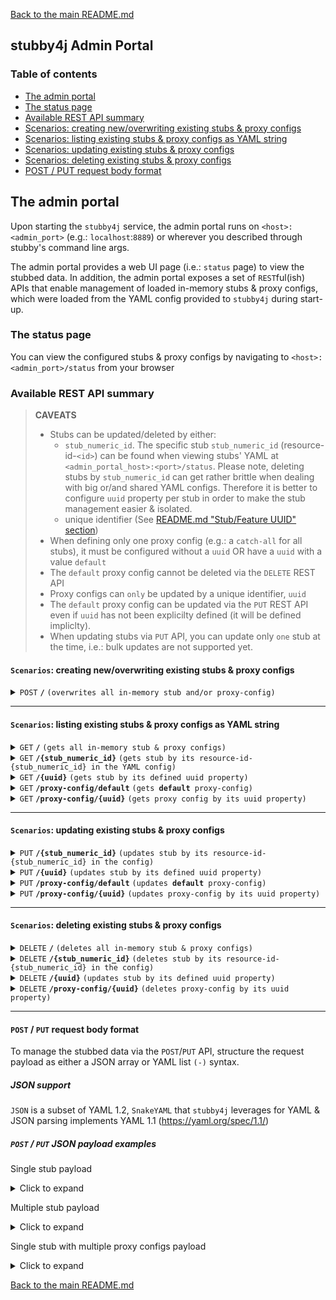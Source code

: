 [Back to the main README.md](../README.md)

## stubby4j Admin Portal

### Table of contents

  * [The admin portal](#the-admin-portal)
  * [The status page](#the-status-page)
  * [Available REST API summary](#available-rest-api-summary)
  * [Scenarios: creating new/overwriting existing stubs & proxy configs](#scenarios-creating-newoverwriting-existing-stubs--proxy-configs)
  * [Scenarios: listing existing stubs & proxy configs as YAML string](#scenarios-listing-existing-stubs--proxy-configs-as-yaml-string)
  * [Scenarios: updating existing stubs & proxy configs](#scenarios-updating-existing-stubs--proxy-configs)
  * [Scenarios: deleting existing stubs & proxy configs](#scenarios-deleting-existing-stubs--proxy-configs)
  * [POST / PUT request body format](#post--put-request-body-format)

## The admin portal

Upon starting the `stubby4j` service, the admin portal runs on `<host>:<admin_port>` (e.g.: `localhost`:`8889`) or wherever you described through stubby's command line args.

The admin portal provides a web UI page (i.e.: `status` page) to view the stubbed data. In addition, the admin portal exposes a set of `REST`ful(ish) APIs that enable management of loaded in-memory stubs & proxy configs, which were loaded from the YAML config provided to `stubby4j` during start-up.


### The status page
You can view the configured stubs & proxy configs by navigating to `<host>:<admin_port>/status` from your browser

### Available REST API summary

> **CAVEATS**
>
> * Stubs can be updated/deleted by either:
>    * `stub_numeric_id`. The specific stub `stub_numeric_id` (resource-id-`<id>`) can be found when viewing stubs' YAML at `<admin_portal_host>:<port>/status`. Please note, deleting stubs by `stub_numeric_id` can get rather brittle when dealing with big or/and shared YAML configs. Therefore it is better to configure `uuid` property per stub in order to make the stub management easier & isolated.
>    * unique identifier (See [README.md "Stub/Feature UUID" section](../README.md#uuid-optional))
> * When defining only one proxy config (e.g.: a `catch-all` for all stubs), it must be configured without a `uuid` OR have a `uuid` with a value `default`
> * The `default` proxy config cannot be deleted via the `DELETE` REST API
> * Proxy configs can `only` be updated by a unique identifier, `uuid`
> * The `default` proxy config can be updated via the `PUT` REST API even if `uuid` has not been explicilty defined (it will be defined impliclty).
> * When updating stubs via `PUT` API, you can update only `one` stub at the time, i.e.: bulk updates are not supported yet.

#### `Scenarios`: creating new/overwriting existing stubs & proxy configs

<details>
 <summary><code>POST</code> <code><b>/</b></code> <code>(overwrites all in-memory stub and/or proxy-config)</code></summary>

##### Responses

> | http code     | type           | message                                                             |
> |---------------|----------------|---------------------------------------------------------------------|
> | `201`         | success        | `Configuration created successfully`                                |
> | `400`         | error          | None                                                                |
> | `405`         | error          | `Method POST is not allowed on URI <ANYTHING_BUT_ROOT>`             |

</details>

------------------------------------------------------------------------------------------

#### `Scenarios`: listing existing stubs & proxy configs as YAML string

<details>
 <summary><code>GET</code> <code><b>/</b></code> <code>(gets all in-memory stub & proxy configs)</code></summary>

##### Responses

> | http code     | type           | message                                                             |
> |---------------|----------------|---------------------------------------------------------------------|
> | `200`         | success        | None                                |

</details>

<details>
 <summary><code>GET</code> <code><b>/{stub_numeric_id}</b></code> <code>(gets stub by its resource-id-{stub_numeric_id} in the YAML config)</code></summary>

##### Parameters

> | name              | type              | description                                                 |
> |-------------------|-------------------|-------------------------------------------------------------|
> | `stub_numeric_id` | required          | The specific stub `stub_numeric_id` (resource-id-`<stub_numeric_id>`)    |

##### Responses

> | http code     | type           | message                                                             |
> |---------------|----------------|---------------------------------------------------------------------|
> | `200`         | success        | None                                                                |
> | `400`         | error          | None                                                                |

</details>

<details>
  <summary><code>GET</code> <code><b>/{uuid}</b></code> <code>(gets stub by its defined uuid property)</code></summary>

##### Parameters

> | name              | type              | description                                                 |
> |-------------------|-------------------|-------------------------------------------------------------|
> | `uuid`            | required          | unique identifier (See [README.md "Stub/Feature UUID" section](../README.md#uuid-optional))    |

##### Responses

> | http code     | type           | message                                                             |
> |---------------|----------------|---------------------------------------------------------------------|
> | `200`         | success        | None                                                                |
> | `400`         | error          | None                                                                |

</details>


<details>
  <summary><code>GET</code> <code><b>/proxy-config/default</b></code> <code>(gets <b>default</b> proxy-config)</code></summary>

##### Responses

> | http code     | type           | message                                                             |
> |---------------|----------------|---------------------------------------------------------------------|
> | `200`         | success        | None                                                                |
> | `400`         | error          | None                                                                |

</details>


<details>
  <summary><code>GET</code> <code><b>/proxy-config/{uuid}</b></code> <code>(gets proxy config by its uuid property)</code></summary>

##### Parameters

> | name              | type              | description                                                 |
> |-------------------|-------------------|-------------------------------------------------------------|
> | `uuid`            | required          | unique identifier (See [REQUEST_PROXYING.md "uuid"](REQUEST_PROXYING.md#uuid-required))    |

##### Responses

> | http code     | type           | message                                                             |
> |---------------|----------------|---------------------------------------------------------------------|
> | `200`         | success        | None                                                                |
> | `400`         | error          | None                                                                |

</details>

------------------------------------------------------------------------------------------


#### `Scenarios`: updating existing stubs & proxy configs

<details>
  <summary><code>PUT</code> <code><b>/{stub_numeric_id}</b></code> <code>(updates stub by its resource-id-{stub_numeric_id} in the config)</code></summary>

##### Parameters

> | name              | type              | description                                                 |
> |-------------------|-------------------|-------------------------------------------------------------|
> | `stub_numeric_id` | required          | The specific stub `stub_numeric_id` (resource-id-`<stub_numeric_id>`)    |

##### Responses

> | http code     | type           | message                                                             |
> |---------------|----------------|---------------------------------------------------------------------|
> | `201`         | success        | None                                                                |
> | `400`         | error          | None                                                                |
> | `405`         | error          | `Method PUT is not allowed on URI /`                                |

</details>

<details>
  <summary><code>PUT</code> <code><b>/{uuid}</b></code> <code>(updates stub by its defined uuid property)</code></summary>

##### Parameters

> | name              | type              | description                                                 |
> |-------------------|-------------------|-------------------------------------------------------------|
> | `uuid` | required          | unique identifier (See [README.md "Stub/Feature UUID" section](../README.md#uuid-optional))    |

##### Responses

> | http code     | type           | message                                                             |
> |---------------|----------------|---------------------------------------------------------------------|
> | `201`         | success        | None                                                                |
> | `400`         | error          | None                                                                |
> | `405`         | error          | `Method PUT is not allowed on URI /`                                |

</details>

<details>
  <summary><code>PUT</code> <code><b>/proxy-config/default</b></code> <code>(updates <b>default</b> proxy-config)</code></summary>

##### Responses

> | http code     | type           | message                                                             |
> |---------------|----------------|---------------------------------------------------------------------|
> | `201`         | success        | None                                                                |
> | `400`         | error          | None                                                                |
> | `405`         | error          | `Method PUT is not allowed on URI /`                                |

</details>

<details>
  <summary><code>PUT</code> <code><b>/proxy-config/{uuid}</b></code> <code>(updates proxy-config by its uuid property)</code></summary>

##### Parameters

> | name              | type              | description                                                 |
> |-------------------|-------------------|-------------------------------------------------------------|
> | `uuid` | required          | unique identifier (See [REQUEST_PROXYING.md "uuid"](REQUEST_PROXYING.md#uuid-required))    |

##### Responses

> | http code     | type           | message                                                             |
> |---------------|----------------|---------------------------------------------------------------------|
> | `201`         | success        | None                                                                |
> | `400`         | error          | None                                                                |
> | `405`         | error          | `Method PUT is not allowed on URI /`                                |

</details>

------------------------------------------------------------------------------------------

#### `Scenarios`: deleting existing stubs & proxy configs

<details>
  <summary><code>DELETE</code> <code><b>/</b></code> <code>(deletes all in-memory stub & proxy configs)</code></summary>

##### Responses

> | http code     | type           | message                                                             |
> |---------------|----------------|---------------------------------------------------------------------|
> | `200`         | success        | `Stub requests deleted successfully`                                |

</details>

<details>
  <summary><code>DELETE</code> <code><b>/{stub_numeric_id}</b></code> <code>(deletes stub by its resource-id-{stub_numeric_id} in the config)</code></summary>

##### Parameters

> | name              | type              | description                                                 |
> |-------------------|-------------------|-------------------------------------------------------------|
> | `stub_numeric_id` | required          | The specific stub `stub_numeric_id` (resource-id-`<stub_numeric_id>`)    |

##### Responses

> | http code     | type           | message                                                             |
> |---------------|----------------|---------------------------------------------------------------------|
> | `200`         | success        | `Stub request index#<stub_numeric_id> deleted successfully`         |
> | `400`         | error          | None                                                                |

</details>


<details>
  <summary><code>DELETE</code> <code><b>/{uuid}</b></code> <code>(updates stub by its defined uuid property)</code></summary>

##### Parameters

> | name              | type              | description                                                 |
> |-------------------|-------------------|-------------------------------------------------------------|
> | `uuid` | required          | unique identifier (See [README.md "Stub/Feature UUID" section](../README.md#uuid-optional))    |

##### Responses

> | http code     | type           | message                                                             |
> |---------------|----------------|---------------------------------------------------------------------|
> | `200`         | success        | `Stub request uuid#<uuid> deleted successfully`                     |
> | `400`         | error          | None                                                                |

</details>


<details>
  <summary><code>DELETE</code> <code><b>/proxy-config/{uuid}</b></code> <code>(deletes proxy-config by its uuid property)</code></summary>

##### Parameters

> | name              | type              | description                                                 |
> |-------------------|-------------------|-------------------------------------------------------------|
> | `uuid` | required          | unique identifier (See [REQUEST_PROXYING.md "uuid"](REQUEST_PROXYING.md#uuid-required))    |

##### Responses

> | http code     | type           | message                                                             |
> |---------------|----------------|---------------------------------------------------------------------|
> | `200`         | success        | `Proxy config uuid#<uuid> deleted successfully`                     |
> | `400`         | error          | None                                                                |

</details>

------------------------------------------------------------------------------------------

#### `POST` / `PUT` request body format

To manage the stubbed data via the `POST`/`PUT` API, structure the request payload as either a JSON array or YAML list `(-)` syntax.

##### JSON support
`JSON` is a subset of YAML 1.2, `SnakeYAML` that `stubby4j` leverages for YAML & JSON parsing implements YAML 1.1 (https://yaml.org/spec/1.1/)

##### `POST` / `PUT` JSON payload examples

Single stub payload

<details>
  <summary>Click to expand</summary>

```json
[
  {
    "request": {
      "url": "^/resources/something/new",
      "query": {
        "someKey": "someValue"
      },
      "method": [
        "GET"
      ]
    },
    "response": {
      "body": "OK",
      "headers": {
        "content-type": "application/xml"
      },
      "status": 201
    }
  }
]
```
</details>

Multiple stub payload

<details>
  <summary>Click to expand</summary>

```json
[
  { 
    "description": "this is a feature describing something",
    "request": {
      "url": "^/path/to/something$",
      "post": "this is some post data in textual format",
      "headers": {
         "authorization-basic": "bob:password"
      },
      "method": "POST"
    },
    "response": {
      "status": 200,
      "headers": {
        "Content-Type": "application/json"
      },
      "latency": 1000,
      "body": "Your request was successfully processed!"
    }
  },
  {
    "request": {
      "url": "^/path/to/anotherThing",
      "query": {
         "a": "anything",
         "b": "more"
      },
      "headers": {
        "Content-Type": "application/json"
      },
      "method": "GET"
    },
    "response": {
      "status": 204,
      "headers": {
        "Content-Type": "application/json",
        "Access-Control-Allow-Origin": "*"
      },
      "file": "path/to/page.html"
    }
  },
  {
    "request": {
      "url": "^/path/to/thing$",
      "headers": {
        "Content-Type": "application/json"
      },
      "post": "this is some post data in textual format",
      "method": "POST"
    },
    "response": {
      "status": 304,
      "headers": {
        "Content-Type": "application/json"
      }
    }
  }
]
```
</details>


Single stub with multiple proxy configs payload

<details>
  <summary>Click to expand</summary>

```json
[
  {
    "request": {
      "url": "/resources/something/new",
      "query": {
        "someKey": "someValue"
      },
      "method": [
        "GET"
      ]
    },
    "response": {
      "body": "OK",
      "headers": {
        "content-type": "application/xml"
      },
      "status": 201
    }
  },
  {
    "proxy-config": {
      "description": "this would be the default proxy config",
      "strategy": "as-is",
      "properties": {
        "endpoint": "https://google.com"
      }
    }
  },
  {
    "proxy-config": {
      "uuid": "some-unique-name-1",
      "strategy": "as-is",
      "properties": {
        "endpoint": "https://yahoo.com"
      }
    }
  },
  {
    "proxy-config": {
      "description": "this would be the 2nd description",
      "uuid": "some-unique-name-2",
      "strategy": "as-is",
      "properties": {
        "endpoint": "https://microsoft.com"
      }
    }
  }
]
```
</details>




[Back to the main README.md](../README.md)
